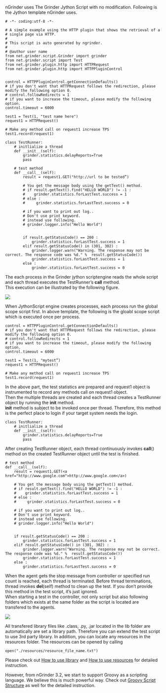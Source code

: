 nGrinder uses The Grinder Jython Script with no modification. Following is the Jython template nGrinder uses.

```
# -*- coding:utf-8 -*-
 
# A simple example using the HTTP plugin that shows the retrieval of a
# single page via HTTP.
#
# This script is auto generated by ngrinder.
#
# @author user name
from net.grinder.script.Grinder import grinder
from net.grinder.script import Test
from net.grinder.plugin.http import HTTPRequest
from net.grinder.plugin.http import HTTPPluginControl
 
 
control = HTTPPluginControl.getConnectionDefaults()
# if you don't want that HTTPRequest follows the redirection, please modify the following option 0.
# control.followRedirects = 1
# if you want to increase the timeout, please modify the following option.
control.timeout = 6000
 
test1 = Test(1, "test name here")
request1 = HTTPRequest()
 
# Make any method call on request1 increase TPS
test1.record(request1)
 
class TestRunner:
    # initlialize a thread
    def __init__(self):
        grinder.statistics.delayReports=True
        pass
 
    # test method       
    def __call__(self):
        result = request1.GET("http://url to be tested”)
         
        # You get the message body using the getText() method.
        # if result.getText().find("HELLO WORLD") != -1 :
        #    grinder.statistics.forLastTest.success = 1
        # else :
        #     grinder.statistics.forLastTest.success = 0
             
        # if you want to print out log..
        # Don't use print keyword.
        # instead use following.
        # grinder.logger.info("Hello World")
         
 
        if result.getStatusCode() == 200 :
            grinder.statistics.forLastTest.success = 1
        elif result.getStatusCode() in (301, 302) :
            grinder.logger.warn("Warning. The response may not be correct. The response code was %d." %  result.getStatusCode())
            grinder.statistics.forLastTest.success = 1
        else :
            grinder.statistics.forLastTest.success = 0
```

The each process in the Grinder jython scriptengine reads the whole script and each thread executes the TestRunner’s __call__ method.  
This execution can be illustrated by the following figure.

![](http://www.cubrid.org/files/attach/images/379199/899/651/image_thumb_2.png)

When JythonScript engine creates processes, each process run the global scope script first. In above template, the following is the gloabl scope script which is executed once per process. 

```
control = HTTPPluginControl.getConnectionDefaults()
# if you don't want that HTTPRequest follows the redirection, please modify the following option 0.
# control.followRedirects = 1
# if you want to increase the timeout, please modify the following option.
control.timeout = 6000
 
test1 = Test(1, "mytest”)
request1 = HTTPRequest()
 
# Make any method call on request1 increase TPS
test1.record(request1)
```

In the above part, the test statistics are prepared and request1 object is instrumented to record any methods call on request1 object.  
Then the multiple threads are created and each thread creates a TestRunner object by running the __init__ method.  
__init__ method is subject to be invoked once per thread. Therefore, this method is the perfect place to login if your target system needs the login.

```
class TestRunner:
    # initlialize a thread
    def __init__(self):
        grinder.statistics.delayReports=True
        pass
```

After creating TestRunner object, each thread continuously invokes __call__() method on the created TestRunner object until the test is finished.

```
# test method       
def __call__(self):
    result = request1.GET(<a href="http://www.google.com">http://www.google.com</a>)
     
    # You get the message body using the getText() method.
    # if result.getText().find("HELLO WORLD") != -1 :
    #    grinder.statistics.forLastTest.success = 1
    # else :
    #     grinder.statistics.forLastTest.success = 0
         
    # if you want to print out log..
    # Don't use print keyword.
    # instead use following.
    # grinder.logger.info("Hello World")
     
 
    if result.getStatusCode() == 200 :
        grinder.statistics.forLastTest.success = 1
    elif result.getStatusCode() in (301, 302) :
        grinder.logger.warn("Warning. The response may not be correct. The response code was %d." %  result.getStatusCode())
        grinder.statistics.forLastTest.success = 1
    else :
        grinder.statistics.forLastTest.success = 0
```

When the agent gets the stop message from controller or specified run count is reached, each thread is terminated. Before thread terminations, thread invokes __del__(self) method to clean up the test. If you don’t provide this method in the test script, it’s just ignored.  
When starting a test in the controller, not only script but also following folders which exists at the same folder as the script is located are transfered to the agents.

![](http://www.cubrid.org/files/attach/images/379199/899/651/image_thumb_1.png)

All transfered library files like .class, .py, .jar located in the lib folder are automatically are set a library path.  Therefore you can extend the test script to use 3rd party library. In addition, you can locate any resources in the resources folder. The resources can be opened by calling 

```
open("./resources/resource_file_name.txt")
```

Please check out [How to use library](how-to-use-library) and [How to use resources](how-to-use-resources) for detailed instruction.

However, from nGrinder 3.2, we start to support Groovy as a scripting language. We believe this is much powerful way. Check out [Groovy Script Structure](groovy-script-structure) as well for the detailed instruction.